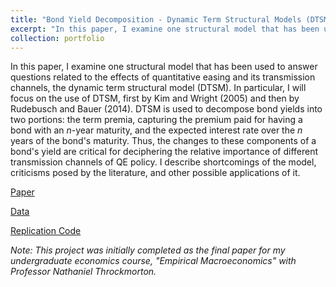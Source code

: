 ```yaml
---
title: "Bond Yield Decomposition - Dynamic Term Structural Models (DTSM), Approaches and Challenges"
excerpt: "In this paper, I examine one structural model that has been used to answer questions related to the effects of quantitative easing and its transmission channels, the dynamic term structural model (DTSM). In particular, I will focus on the use of DTSM, first by Kim and Wright (2005) and then by Rudebusch and Bauer (2014). DTSM is used to decompose bond yields into two portions: the term premia, capturing the premium paid for having a bond with an $n$-year maturity, and the expected interest rate over the $n$ years of the bond's maturity. Thus, the changes to these components of a bond's yield are critical for deciphering the relative importance of different transmission channels of QE policy. I describe shortcomings of the model, criticisms posed by the literature, and other possible applications of it."
collection: portfolio
---
```

In this paper, I examine one structural model that has been used to answer questions related to the effects of quantitative easing and its transmission channels, the dynamic term structural model (DTSM). In particular, I will focus on the use of DTSM, first by Kim and Wright (2005) and then by Rudebusch and Bauer (2014). DTSM is used to decompose bond yields into two portions: the term premia, capturing the premium paid for having a bond with an $n$-year maturity, and the expected interest rate over the $n$ years of the bond's maturity. Thus, the changes to these components of a bond's yield are critical for deciphering the relative importance of different transmission channels of QE policy. I describe shortcomings of the model, criticisms posed by the literature, and other possible applications of it.

[Paper](https://github.com/dkposthumus/danielposthumus.github.io/blob/master/_portfolio/dtsm-review_2024/dtsm_review_posthumus.pdf)

[Data](https://github.com/dkposthumus/danielposthumus.github.io/tree/master/_portfolio/dtsm-review_2024/data)

[Replication Code](https://github.com/dkposthumus/danielposthumus.github.io/tree/master/_portfolio/dtsm-review_2024/code)

*Note: This project was initially completed as the final paper for my undergraduate economics course, "Empirical Macroeconomics" with Professor Nathaniel Throckmorton.*